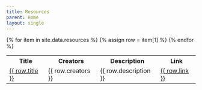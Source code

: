 ```yaml
---
title: Resources
parent: Home
layout: single
---
```


<table>
  <tr>
    <th>Title</th>
    <th>Creators</th>
    <th>Description</th>
    <th>Link</th>
  </tr>
{% for item in site.data.resources %}
  {% assign row = item[1] %}
  <tr>
    <td><a href="{% link {{ row.path }} %}">{{ row.title }}</a></td>
    <td>{{ row.creators }}</td>
    <td>{{ row.description }}</td>
    <td><a href="{{ row.link }}">{{ row.link }}</a></td>
  </tr>
{% endfor %}
</table>
